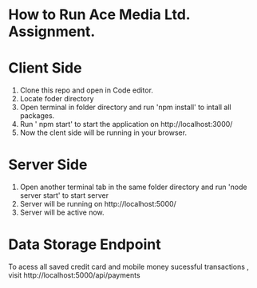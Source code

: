 # How to Run Ace Media Ltd. Assignment.

# Client Side 
1. Clone this repo and open in Code editor.
2. Locate foder directory
3. Open terminal in folder directory and run 'npm install' to intall all packages.
4. Run ' npm start' to start the application on http://localhost:3000/
5. Now the clent side will be running in your browser.



# Server Side 
1. Open another terminal tab in the same folder directory and run 'node server start' to start server
2. Server will be running  on http://localhost:5000/
3. Server will be active now.



# Data Storage Endpoint
To acess all saved credit card and mobile money sucessful transactions , visit http://localhost:5000/api/payments





